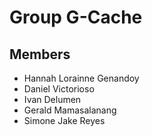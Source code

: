 # Group G-Cache

## Members
- Hannah Lorainne Genandoy
- Daniel Victorioso  
- Ivan Delumen
- Gerald Mamasalanang
- Simone Jake Reyes
